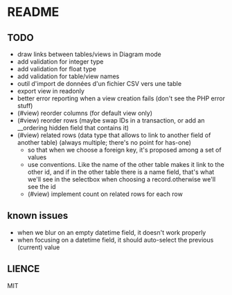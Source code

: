 # README

## TODO

* draw links between tables/views in Diagram mode
* add validation for integer type
* add validation for float type
* add validation for table/view names
* outil d'import de données d'un fichier CSV vers une table
* export view in readonly
* better error reporting when a view creation fails (don't see the PHP error stuff)
* (#view) reorder columns (for default view only)
* (#view) reorder rows (maybe swap IDs in a transaction, or add an __ordering hidden field that contains it)
* (#view) related rows (data type that allows to link to another field of another table) (always multiple; there's no point for has-one)
  * so that when we choose a foreign key, it's proposed among a set of values
  * use conventions. Like the name of the other table makes it link to the
    other id, and if in the other table there is a name field, that's what
    we'll see in the selectbox when choosing a record.otherwise we'll see the
    id
  * (#view) implement count on related rows for each row

## known issues

* when we blur on an empty datetime field, it doesn't work properly
* when focusing on a datetime field, it should auto-select the previous
  (current) value

## LIENCE

MIT
